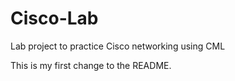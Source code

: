 # Cisco-Lab
Lab project to practice Cisco networking using CML

This is my first change to the README.
